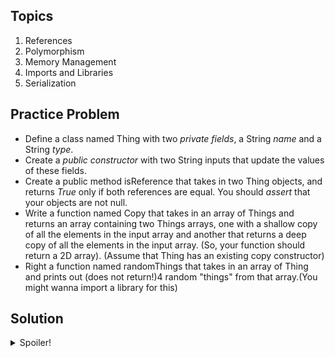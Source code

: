 ## Topics
1) References
2) Polymorphism
3) Memory Management
4) Imports and Libraries
5) Serialization

## Practice Problem 
* Define a class named Thing with two *private fields*, a String *name* and a String *type*. 
* Create a *public constructor* with two String inputs that update the values of these fields. 
* Create a public method isReference that takes in two Thing objects, and returns *True* only if both references are equal. You should *assert* that your objects are not null. 
* Write a function named Copy that takes in an array of Things and returns an array containing two Things arrays, one with a shallow copy of all the elements in the input array and another that returns a deep copy of all the elements in the input array. (So, your function should return a 2D array). (Assume that Thing has an existing copy constructor)
* Right a function named randomThings that takes in an array of Thing and prints out (does not return!)4 random "things" from that array.(You might wanna import a library for this)

## Solution
<details>
  <summary>Spoiler!</summary>

  ```java
      import java.util.Random
      public class Thing {
         private String name;
         private String type;
         public class Thing (String n, String t) {
          name = n;
          type = t;
         }
         public boolean isReference(Thing a, Thing b) {
          assert a != null;
          assert b != null;
          
          return a == b;
         }
         public Thing[][] copy(Thing[] arr) {
          assert arr != null;
          Thing[] shallow = new Thing[arr.length];
          Thing[] deep = new Thing[arr.length];
          for (int i = 0; i < arr.length; i++) {
            shallow[i] = arr[i].clone();
            deep[i] = new Thing(arr[i]);
          }
          Thing[][] output = {shallow, deep};
          return output;
          }
          public void randomThings(Thing[] arr) {
            //You will tell me this step by step
           }
          
      }
  ```
</details>
<br></br>
